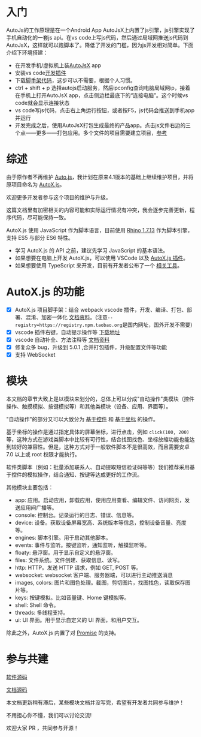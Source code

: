 
# 入门
AutoJs的工作原理是在一个Android App AutoJsX上内置了js引擎，js引擎实现了手机自动化的一套js api。在vs code上写js代码，然后通过局域网推送js代码到AutoJsX，这样就可以跑脚本了。降低了开发的门槛，因为js开发相对简单。下面介绍下环境搭建：
- 在开发手机/虚拟机上装[AutoJsX](https://github.com/ILG2021/AutoJsX/releases/tag/6.3.5) app
- 安装vs code[开发插件](https://marketplace.visualstudio.com/items?itemName=aaroncheng.auto-js-vsce-fixed)
- 下载[脚手架代码](https://github.com/kkevsekk1/webpack-autojs)，这步可以不需要，根据个人习惯。
- ctrl + shift + p 选择autojs启动服务，然后ipconfig查询电脑局域网ip，接着在手机上打开AutoJsX app，点击侧边栏最底下的“连接电脑”。这个时候vs code就会显示连接状态
- vs code写js代码，点击右上角运行按钮，或者按F5，js代码会推送到手机app并运行
- 开发完成之后，使用AutoJsX打包生成最终的产品app。点击js文件右边的三个点——更多——打包应用。多个文件的项目需要建立项目，[参考](/qa?id=如何把图片和脚本一起打包，或者打包多个脚本)

# 综述 <!-- {docsify-ignore-all} -->

由于原作者不再维护 [Auto.js](https://github.com/hyb1996/Auto.js)，我计划在原来4.1版本的基础上继续维护项目，并将原项目命名为 [AutoX.js](https://github.com/kkevsekk1/AutoX)。

欢迎更多开发者参与这个项目的维护与升级。

这篇文档里有加密相关的内容可能和实际运行情况有冲突，我会逐步完善更新，程序代码，尽可能保持一致。

AutoX.js 使用 JavaScript 作为脚本语言，目前使用 [Rhino 1.7.13](https://github.com/mozilla/rhino) 作为脚本引擎，支持 ES5 与部分 ES6 特性。

- 学习 AutoX.js 的 API 之前，建议先学习 JavaScript 的基本语法。
- 如果想要在电脑上开发 AutoX.js，可以使用 VSCode 以及 [AutoX.js 插件](https://marketplace.visualstudio.com/items?itemName=aaroncheng.auto-js-vsce-fixed)。
- 如果想要使用 TypeScript 来开发，目前有开发者公布了一个 [相关工具](https://github.com/pboymt/autojs-dev)。

# AutoX.js 的功能

- [x] AutoX.js 项目脚手架：结合 webpack vscode 插件，开发、编译、打包、部署、混淆、加密一体化 [文档资料](https://github.com/kkevsekk1/webpack-autojs)。(注意`--registry=https://registry.npm.taobao.org`是国内网址，国外开发不需要)
- [x] vscode 插件右键，自动提示操作等 [下载地址](https://marketplace.visualstudio.com/items?itemName=aaroncheng.auto-js-vsce-fixed)
- [x] vscode 自动补全、方法注释等 [文档资料](https://github.com/kkevsekk1/webpack-autojs)
- [x] 修复众多 bug，升级到 5.0.1 ,合并打包插件，升级配置文件等功能
- [x] 支持 WebSocket 

# 模块

本文档的章节大致上是以模块来划分的，总体上可以分成"自动操作"类模块（控件操作、触摸模拟、按键模拟等）和其他类模块（设备、应用、界面等）。

"自动操作"的部分又可以大致分为 [基于控件](/widgetsBasedAutomation) 和 [基于坐标](/coordinatesBasedAutomation) 的操作。

基于坐标的操作是通过指定具体的屏幕坐标，进行点击，例如 `click(100, 200)` 等，这种方式在游戏类脚本中比较有可行性，结合找图找色、坐标放缩功能也能达到较好的兼容性。但是，这种方式对于一般软件脚本不是很高效，而且需要安卓 7.0 以上或 root 权限才能执行。

软件类脚本（例如：批量添加联系人、自动提取短信验证码等等）我们推荐采用基于控件的模拟操作，结合通知、按键等达成更好的工作流。

其他模块主要包括：

- app: 应用。启动应用，卸载应用，使用应用查看、编辑文件、访问网页，发送应用间广播等。
- console: 控制台。记录运行的日志、错误、信息等。
- device: 设备。获取设备屏幕宽高、系统版本等信息，控制设备音量、亮度等。
- engines: 脚本引擎。用于启动其他脚本。
- events: 事件与监听。按键监听，通知监听，触摸监听等。
- floaty: 悬浮窗。用于显示自定义的悬浮窗。
- files: 文件系统。文件创建、获取信息、读写。
- http: HTTP。发送 HTTP 请求，例如 GET, POST 等。
- websocket: websocket 客户端、服务器端，可以进行主动推送消息
- images, colors: 图片和图色处理。截图，剪切图片，找图找色，读取保存图片等。
- keys: 按键模拟。比如音量键、Home 键模拟等。
- shell: Shell 命令。
- threads: 多线程支持。
- ui: UI 界面。用于显示自定义的 UI 界面，和用户交互。

除此之外，AutoX.js 内置了对 [Promise](https://developer.mozilla.org/zh-CN/docs/Web/JavaScript/Reference/Global_Objects/Promise) 的支持。


# 参与共建

[软件源码](https://github.com/ILG2021/AutoJsX)

[文档源码](https://github.com/ILG2021/AutoJsX-Docs)

本文档更新稍有滞后，某些模块文档并没写完，希望有开发者共同参与维护！

不用担心你不懂，我们可以讨论交流! 

欢迎大家 PR ，共同参与开源！
